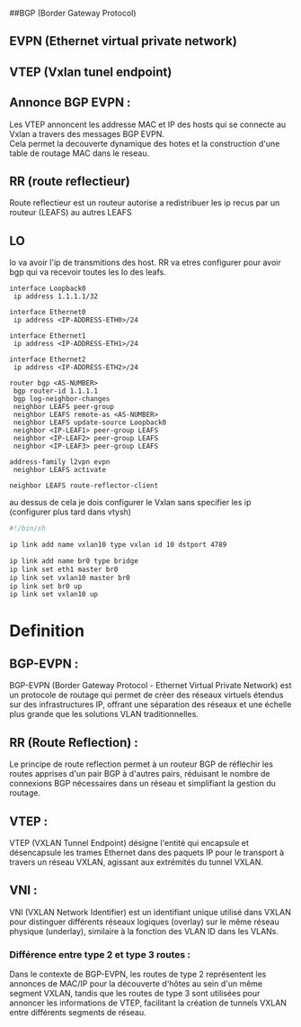 ##BGP (Border Gateway Protocol)

## EVPN (Ethernet virtual private network)

## VTEP (Vxlan tunel endpoint)

## Annonce BGP EVPN : 

Les VTEP annoncent les addresse MAC et IP des hosts qui se connecte au Vxlan a travers des messages BGP EVPN.   
Cela permet la decouverte dynamique des hotes et la construction d'une table de routage MAC dans le reseau.    

## RR (route reflectieur)

Route reflectieur est un routeur autorise a redistribuer les ip recus par un routeur (LEAFS) au autres LEAFS 

## LO

lo va avoir l'ip de transmitions des host. RR va etres configurer pour avoir bgp qui va recevoir toutes les lo des leafs.

```
interface Loopback0
 ip address 1.1.1.1/32

interface Ethernet0
 ip address <IP-ADDRESS-ETH0>/24

interface Ethernet1
 ip address <IP-ADDRESS-ETH1>/24

interface Ethernet2
 ip address <IP-ADDRESS-ETH2>/24
```

```
router bgp <AS-NUMBER>
 bgp router-id 1.1.1.1
 bgp log-neighbor-changes
 neighbor LEAFS peer-group
 neighbor LEAFS remote-as <AS-NUMBER>
 neighbor LEAFS update-source Loopback0
 neighbor <IP-LEAF1> peer-group LEAFS
 neighbor <IP-LEAF2> peer-group LEAFS
 neighbor <IP-LEAF3> peer-group LEAFS

```
```
address-family l2vpn evpn
 neighbor LEAFS activate
```
```
neighbor LEAFS route-reflector-client
```

au dessus de cela je dois configurer le Vxlan sans specifier les ip (configurer plus tard dans vtysh)   
```sh
#!/bin/sh

ip link add name vxlan10 type vxlan id 10 dstport 4789

ip link add name br0 type bridge
ip link set eth1 master br0
ip link set vxlan10 master br0
ip link set br0 up
ip link set vxlan10 up
```

# Definition
## BGP-EVPN : 
BGP-EVPN (Border Gateway Protocol - Ethernet Virtual Private Network) est un protocole de routage qui permet de créer des réseaux virtuels étendus sur des infrastructures IP, offrant une séparation des réseaux et une échelle plus grande que les solutions VLAN traditionnelles.

## RR (Route Reflection) : 
Le principe de route reflection permet à un routeur BGP de réfléchir les routes apprises d'un pair BGP à d'autres pairs, réduisant le nombre de connexions BGP nécessaires dans un réseau et simplifiant la gestion du routage.

## VTEP : 
VTEP (VXLAN Tunnel Endpoint) désigne l'entité qui encapsule et désencapsule les trames Ethernet dans des paquets IP pour le transport à travers un réseau VXLAN, agissant aux extrémités du tunnel VXLAN.

## VNI : 
VNI (VXLAN Network Identifier) est un identifiant unique utilisé dans VXLAN pour distinguer différents réseaux logiques (overlay) sur le même réseau physique (underlay), similaire à la fonction des VLAN ID dans les VLANs.

### Différence entre type 2 et type 3 routes : 
Dans le contexte de BGP-EVPN, les routes de type 2 représentent les annonces de MAC/IP pour la découverte d'hôtes au sein d'un même segment VXLAN, tandis que les routes de type 3 sont utilisées pour annoncer les informations de VTEP, facilitant la création de tunnels VXLAN entre différents segments de réseau.

